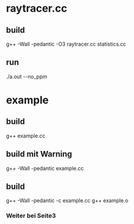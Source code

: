 # raytracer.cc

## build
g++ -Wall -pedantic -O3 raytracer.cc statistics.cc

## run
./a.out --no_ppm


# example

## build
g++ example.cc

## build mit Warning
g++ -Wall -pedantic example.cc

## build 
g++ -Wall -pedantic -c example.cc
g++ example.o


### Weiter bei Seite3 